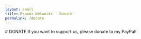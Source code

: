 ```yaml
---
layout: small
title: Pravox Networks - Donate
permalink: /donate
---
```

<div id="main">
<div id="editable">
<div class="mz_component mz_wysiwyg mz_editable"> <div class="moze-wysiwyg-editor" markdown="1">
# DONATE
If you want to support us, please donate to my PayPal!
</div></div></div>
<br class="clear">
</div>
